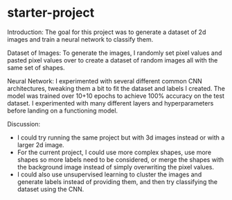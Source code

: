 # starter-project

Introduction:
The goal for this project was to generate a dataset of 2d images and train a neural network to classify them. 

Dataset of Images:
To generate the images, I randomly set pixel values and pasted pixel values over to create a dataset of random images all with the same set of shapes. 

Neural Network: 
I experimented with several different common CNN architectures, tweaking them a bit to fit the dataset and labels I created. The model was trained over 10+10 epochs to achieve 100% accuracy on the test dataset. I experimented with many different layers and hyperparameters before landing on a functioning model. 

Discussion:
- I could try running the same project but with 3d images instead or with a larger 2d image. 
- For the current project, I could use more complex shapes, use more shapes so more labels need to be considered, or merge the shapes with the background image instead of simply overwriting the pixel values. 
- I could also use unsupervised learning to cluster the images and generate labels instead of providing them, and then try classifying the dataset using the CNN.  